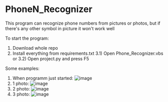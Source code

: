 # PhoneN_Recognizer
This program can recognize phone numbers from pictures or photos, but if there's any other symbol in picture it won't work well

To start the program:
1) Download whole repo
2) Install everything from requirements.txt
3.1) Open Phone_Recognizer.vbs
or
3.2) Open project.py and press F5

Some examples:
1) When programm just started:
![image](https://github.com/The4Answer/PhoneN_Recognizer/assets/67497475/cd7996e8-1176-441e-a448-f7c8aa3cf50c)
2) 1 photo:
![image](https://github.com/The4Answer/PhoneN_Recognizer/assets/67497475/75798b11-ad8b-4e5b-8d1d-a056f75708f4)
3) 2 photo:
![image](https://github.com/The4Answer/PhoneN_Recognizer/assets/67497475/52d45d9a-5d4e-414d-8463-7c2789b054ac)
3) 3 photo:
![image](https://github.com/The4Answer/PhoneN_Recognizer/assets/67497475/e0eee97b-be2b-402d-9af5-fb01f845e6ee)

